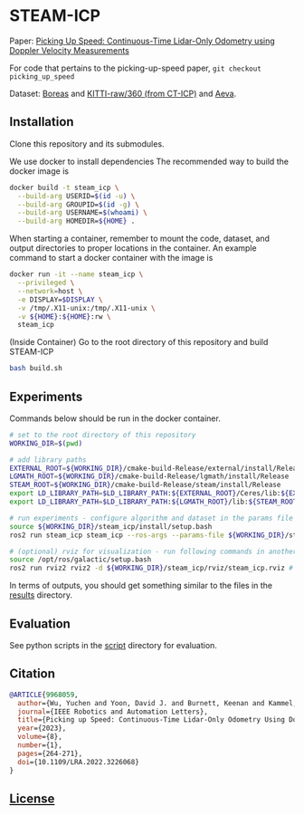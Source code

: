# STEAM-ICP

Paper: [Picking Up Speed: Continuous-Time Lidar-Only Odometry using Doppler Velocity Measurements](https://ieeexplore.ieee.org/document/9968059)

For code that pertains to the picking-up-speed paper, `git checkout picking_up_speed`

Dataset: [Boreas](https://www.boreas.utias.utoronto.ca/) and [KITTI-raw/360 (from CT-ICP)](https://github.com/jedeschaud/ct_icp) and [Aeva](https://drive.google.com/file/d/1JpQNnXejow3qy1qp5tVzak9qnuFmjYHW/view?usp=share_link).

## Installation

Clone this repository and its submodules.

We use docker to install dependencies The recommended way to build the docker image is

```bash
docker build -t steam_icp \
  --build-arg USERID=$(id -u) \
  --build-arg GROUPID=$(id -g) \
  --build-arg USERNAME=$(whoami) \
  --build-arg HOMEDIR=${HOME} .
```

When starting a container, remember to mount the code, dataset, and output directories to proper locations in the container.
An example command to start a docker container with the image is

```bash
docker run -it --name steam_icp \
  --privileged \
  --network=host \
  -e DISPLAY=$DISPLAY \
  -v /tmp/.X11-unix:/tmp/.X11-unix \
  -v ${HOME}:${HOME}:rw \
  steam_icp
```

(Inside Container) Go to the root directory of this repository and build STEAM-ICP

```bash
bash build.sh
```

## Experiments

Commands below should be run in the docker container.

```bash
# set to the root directory of this repository
WORKING_DIR=$(pwd)

# add library paths
EXTERNAL_ROOT=${WORKING_DIR}/cmake-build-Release/external/install/Release
LGMATH_ROOT=${WORKING_DIR}/cmake-build-Release/lgmath/install/Release
STEAM_ROOT=${WORKING_DIR}/cmake-build-Release/steam/install/Release
export LD_LIBRARY_PATH=$LD_LIBRARY_PATH:${EXTERNAL_ROOT}/Ceres/lib:${EXTERNAL_ROOT}/glog/lib
export LD_LIBRARY_PATH=$LD_LIBRARY_PATH:${LGMATH_ROOT}/lib:${STEAM_ROOT}/lib

# run experiments - configure algorithm and dataset in the params file
source ${WORKING_DIR}/steam_icp/install/setup.bash
ros2 run steam_icp steam_icp --ros-args --params-file ${WORKING_DIR}/steam_icp/config/default_config.yaml

# (optional) rviz for visualization - run following commands in another terminal
source /opt/ros/galactic/setup.bash
ros2 run rviz2 rviz2 -d ${WORKING_DIR}/steam_icp/rviz/steam_icp.rviz # launch rviz
```

In terms of outputs, you should get something similar to the files in the [results](./results) directory.

## Evaluation

See python scripts in the [script](./script) directory for evaluation.

## Citation

```bibtex
@ARTICLE{9968059,
  author={Wu, Yuchen and Yoon, David J. and Burnett, Keenan and Kammel, Soeren and Chen, Yi and Vhavle, Heethesh and Barfoot, Timothy D.},
  journal={IEEE Robotics and Automation Letters}, 
  title={Picking up Speed: Continuous-Time Lidar-Only Odometry Using Doppler Velocity Measurements}, 
  year={2023},
  volume={8},
  number={1},
  pages={264-271},
  doi={10.1109/LRA.2022.3226068}
}
```

## [License](./LICENSE)
